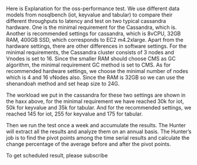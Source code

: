 Here is Explanation for the oss-performance test. We use different data models from nosqlbench (iot, keyvalue and tabular) to compare their different throughputs to latency and test on two typical cassandra hardware. One is the minimal requirement for the Cassandra, which is. Another is recommended settings for cassandra, which is 8vCPU, 32GB RAM, 400GB SSD, which corresponds to EC2 m4.2xlarge. Apart from the hardware settings, there are other differences in software settings. For the minimal requirements, the Cassandra cluster consists of 3 nodes and Vnodes is set to 16. Since the smaller RAM should choose CMS as GC algorithm, the minimal requirement GC method is set to CMS.  As for recommended hardware settings, we choose the minimal number of nodes which is 4 and 16 vNodes also. Since the RAM is 32GB so we can use the shenandoah method and set heap size to 24G.

The workload we put in the cassandra for these two settings are shown in the haxx above, for the minimal requirement we have reached 30k for iot, 50k for keyvalue and 35k for tabular. And for the recommended settings, we reached 145 for iot, 255 for keyvalue and 175 for tabular.

Then we run the test once a week and accumulate the results. The Hunter will extract all the results and analyze them on an annual basis. The Hunter’s job is to find the pivot points among the time serial results and calculate the change percentage of the average before and after the pivot points. 

To get scheduled result, please subscribe []()